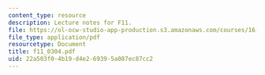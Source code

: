 ```yaml
---
content_type: resource
description: Lecture notes for F11.
file: https://ol-ocw-studio-app-production.s3.amazonaws.com/courses/16-01-unified-engineering-i-ii-iii-iv-fall-2005-spring-2006/22a503f04b19d4e269395a087ec87cc2_f11_0304.pdf
file_type: application/pdf
resourcetype: Document
title: f11_0304.pdf
uid: 22a503f0-4b19-d4e2-6939-5a087ec87cc2
---
```


